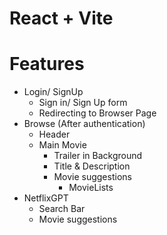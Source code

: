# React + Vite

# Features

- Login/ SignUp
  - Sign in/ Sign Up form
  - Redirecting to Browser Page
- Browse (After authentication)
  - Header
  - Main Movie
    - Trailer in Background
    - Title & Description
    - Movie suggestions
      - MovieLists
- NetflixGPT
  - Search Bar
  - Movie suggestions

